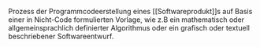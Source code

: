 Prozess der Programmcodeerstellung eines [[Softwareprodukt]]s auf Basis einer in Nicht-Code formulierten Vorlage, wie z.B ein mathematisch oder allgemeinsprachlich definierter Algorithmus oder ein grafisch oder textuell beschriebener Softwareentwurf.